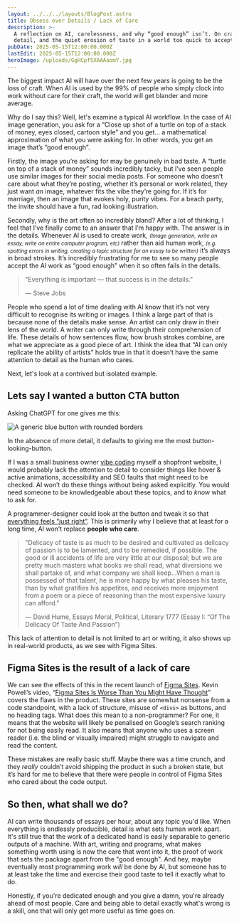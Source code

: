 ```yaml
---
layout: ../../../layouts/BlogPost.astro
title: Obsess over Details / Lack of Care
description: >-
  A reflection on AI, carelessness, and why “good enough” isn’t. On craft,
  detail, and the quiet erosion of taste in a world too quick to accept slop.
pubDate: 2025-05-15T12:00:00.000Z
lastEdit: 2025-05-15T12:00:00.000Z
heroImage: /uploads/GgHCpf5XAAAaomY.jpg
---
```


The biggest impact AI will have over the next few years is going to be the loss of craft. When AI is used by the 99% of people who simply clock into work without care for their craft, the world will get blander and more average.

Why do I say this? Well, let's examine a typical AI workflow. In the case of AI image generation, you ask for a “Close up shot of a turtle on top of a stack of money, eyes closed, cartoon style” and you get… a mathematical approximation of what you were asking for. In other words, you get an image that’s “good enough”.

Firstly, the image you’re asking for may be genuinely in bad taste. A “turtle on top of a stack of money” sounds incredibly tacky, but I’ve seen people use similar images for their social media posts. For someone who doesn’t care about what they’re posting, whether it’s personal or work related, they just want _an_ image, whatever fits the vibe they’re going for. If it’s for marriage, then an image that evokes holy, purity vibes. For a beach party, the invite should have a fun, rad looking illustration.

Secondly, why is the art often so incredibly bland? After a lot of thinking, I feel that I’ve finally come to an answer that I’m happy with. The answer is in the details. Whenever AI is used to create work, <small>_(Image generation, write an essay, write an entire computer program, etc)_</small> rather than aid human work, <small>_(e.g. spotting errors in writing, creating a topic structure for an essay to be written)_</small> it’s always in broad strokes. It’s incredibly frustrating for me to see so many people accept the AI work as “good enough” when it so often fails in the details.

> “Everything is important ― that success is in the details.”
>
> ― Steve Jobs

People who spend a lot of time dealing with AI know that it’s not very difficult to recognise its writing or images. I think a large part of that is because none of the details make sense. An artist can only draw in their lens of the world. A writer can only write through their comprehension of life. These details of how sentences flow, how brush strokes combine, are what we appreciate as a good piece of art. I think the idea that “AI can only replicate the ability of artists” holds true in that it doesn’t have the same attention to detail as the human who cares.

Next, let's look at a contrived but isolated example.

## Lets say I wanted a button CTA button

Asking ChatGPT for one gives me this:

![A generic blue button with rounded borders](</uploads/image%20(2).png>)

In the absence of more detail, it defaults to giving me the most button-looking-button.

If I was a small business owner [vibe coding](https://en.wikipedia.org/wiki/Vibe_coding) myself a shopfront website, I would probably lack the attention to detail to consider things like hover & active animations, accessibility and SEO faults that might need to be checked. AI won’t do these things without being asked explicitly. You would need someone to be knowledgeable about these topics, and to _know_ what to ask for.

A programmer-designer could look at the button and tweak it so that [everything feels “just right”](https://stephango.com/in-good-hands). This is primarily why I believe that at least for a long time, AI won’t replace **people who care**.

> "Delicacy of taste is as much to be desired and cultivated as delicacy of passion is to be lamented, and to be remedied, if possible. The good or ill accidents of life are very little at our disposal; but we are pretty much masters what books we shall read, what diversions we shall partake of, and what company we shall keep…When a man is possessed of that talent, he is more happy by what pleases his taste, than by what gratifies his appetites, and receives more enjoyment from a poem or a piece of reasoning than the most expensive luxury can afford."
>
> ― David Hume⁠, Essays Moral, Political, Literary⁠ 1777 (⁠Essay I: “Of The Delicacy Of Taste And Passion”)

This lack of attention to detail is not limited to art or writing, it also shows up in real-world products, as we see with Figma Sites.

## Figma Sites is the result of a lack of care

We can see the effects of this in the recent launch of [Figma Sites](https://www.figma.com/sites/). Kevin Powell’s video, “[Figma Sites Is Worse Than You Might Have Thought](https://www.youtube.com/watch?v=ZsFIvULxkHI)” covers the flaws in the product. These sites are somewhat nonsense from a code standpoint, with a lack of structure, misuse of `<divs>` as buttons, and no heading tags. What does this mean to a non-programmer? For one, it means that the website will likely be penalised on Google’s search ranking for not being easily read. It also means that anyone who uses a screen reader (i.e. the blind or visually impaired) might struggle to navigate and read the content.

These mistakes are really basic stuff. Maybe there was a time crunch, and they _really_ couldn’t avoid shipping the product in such a broken state, but it’s hard for me to believe that there were people in control of Figma Sites who cared about the code output.

## So then, what shall we do?

AI can write thousands of essays per hour, about any topic you'd like. When everything is endlessly producible, detail is what sets human work apart. It's still true that the work of a dedicated hand is easily separable to generic outputs of a machine. With art, writing and programs, what makes something worth using is now the care that went into it, the proof of work that sets the package apart from the "good enough". And hey, maybe eventually most programming work _will_ be done by AI, but someone has to at least take the time and exercise their good taste to tell it exactly what to do.

Honestly, if you're dedicated enough and you give a damn, you're already ahead of most people. Care and being able to detail exactly what's wrong is a skill, one that will only get more useful as time goes on.
